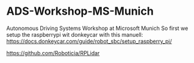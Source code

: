 # ADS-Workshop-MS-Munich
Autonomous Driving Systems Workshop at Microsoft Munich
So first we setup the raspberrypi wit donkeycar with this manuell: https://docs.donkeycar.com/guide/robot_sbc/setup_raspberry_pi/


https://github.com/Roboticia/RPLidar
